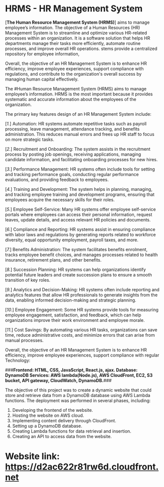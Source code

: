 # HRMS - HR Management System

[**The Human Resource Management System (HRMS)**] aims to manage employee’s information. The objective of a Human Resources (HR) Management System is to streamline and optimize various HR-related processes within an organization. It is a software solution that helps HR departments manage their tasks more efficiently, automate routine processes, and improve overall HR operations. stems provide a centralized repository for employee information, 

Overall, the objective of an HR Management System is to enhance HR efficiency, improve employee experiences, support compliance with regulations, and contribute to the organization's overall success by managing human capital effectively.



The #Human Resource Management System (HRMS) aims to manage employee’s information. HRMS is the most important because it provides systematic and accurate information about the employees of the organization. 

The primary key features design of an HR Management System include:

[*1.*]	Automation: HR systems automate repetitive tasks such as payroll processing, leave management, attendance tracking, and benefits administration. This reduces manual errors and frees up HR staff to focus on more strategic tasks.

[*2.*]	Recruitment and Onboarding: The system assists in the recruitment process by posting job openings, receiving applications, managing candidate information, and facilitating onboarding processes for new hires.

[*3.*]	Performance Management: HR systems often include tools for setting and tracking performance goals, conducting regular performance evaluations, and providing feedback to employees.

[*4.*]	Training and Development: The system helps in planning, managing, and tracking employee training and development programs, ensuring that employees acquire the necessary skills for their roles.

[*5.*]	Employee Self-Service: Many HR systems offer employee self-service portals where employees can access their personal information, request leaves, update details, and access relevant HR policies and documents.

[*6.*]	Compliance and Reporting: HR systems assist in ensuring compliance with labor laws and regulations by generating reports related to workforce diversity, equal opportunity employment, payroll taxes, and more.

[*7.*]	Benefits Administration: The system facilitates benefits enrolment, tracks employee benefit choices, and manages processes related to health insurance, retirement plans, and other benefits.

[*8.*]	Succession Planning: HR systems can help organizations identify potential future leaders and create succession plans to ensure a smooth transition of key roles.

[*9.*]	Analytics and Decision-Making: HR systems often include reporting and analytics features that allow HR professionals to generate insights from the data, enabling informed decision-making and strategic planning.

[*10.*]	Employee Engagement: Some HR systems provide tools for measuring employee engagement, satisfaction, and feedback, which can help organizations improve their work environment and employee morale.

[*11.*]	Cost Savings: By automating various HR tasks, organizations can save time, reduce administrative costs, and minimize errors that can arise from manual processes.
    
Overall, the objective of an HR Management System is to enhance HR efficiency, improve employee experiences, support compliance with regular
Technology:

###**Frontend: HTML, CSS, JavaScript, React.js, ajax.
Database: DynamoDB
Services: AWS lambda(Node.js), AWS CloudFront, EC2, S3 bucket, API gateway, CloudWatch, DynamoDB.**###


The objective of this project was to create a dynamic website that could store and retrieve data from a DynamoDB database using AWS Lambda functions. The deployment was performed in several phases, including:

1.	Developing the frontend of the website.
2.	Hosting the website on AWS cloud.
3.	Implementing content delivery through CloudFront.
4.	Setting up a DynamoDB database.
5.	Creating Lambda functions for data retrieval and insertion.
6.	Creating an API to access data from the website.
   
# Website link: https://d2ac622r81rw6d.cloudfront.net  


